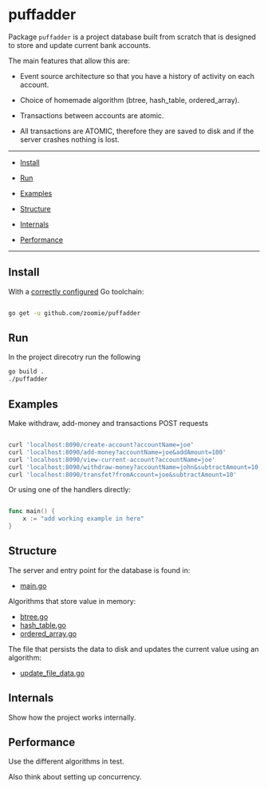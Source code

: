 # puffadder



Package `puffadder` is a project database built from scratch that is designed to store and update current bank accounts.



The main features that allow this are:

* Event source architecture so that you have a history of activity on each account.

* Choice of homemade algorithm (btree, hash_table, ordered_array).

* Transactions between accounts are atomic.

* All transactions are ATOMIC, therefore they are saved to disk and if the server crashes nothing is lost.



---



* [Install](#install)

* [Run](#run)

* [Examples](#examples)

* [Structure](#structure)

* [Internals](#internals)

* [Performance](#performance)


---



## Install



With a [correctly configured](https://golang.org/doc/install#testing) Go toolchain:



```sh

go get -u github.com/zoomie/puffadder

```

## Run

In the project direcotry run the following
```sh
go build .
./puffadder
```


## Examples

Make withdraw, add-money and transactions POST requests
```sh

curl 'localhost:8090/create-account?accountName=joe'
curl 'localhost:8090/add-money?accountName=joe&addAmount=100'
curl 'localhost:8090/view-current-account?accountName=joe' 
curl 'localhost:8090/withdraw-money?accountName=john&subtractAmount=10'
curl 'localhost:8090/transfet?fromAccount=joe&subtractAmount=10'
```

Or using one of the handlers directly:

```go

func main() {
	x := "add working example in here"
}
```

## Structure

The server and entry point for the database is found in:
* [main.go](main.go)

Algorithms that store value in memory:
* [btree.go](btree.go)
* [hash_table.go](hash_table.go)
* [ordered_array.go](ordered_array.go)

The file that persists the data to disk and updates the current value using an algorithm:
* [update_file_data.go](update_file_data.go)

## Internals

Show how the project works internally.

## Performance

Use the different algorithms in test.

Also think about setting up concurrency.
